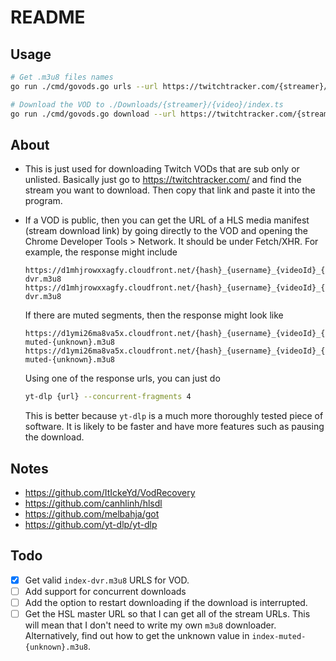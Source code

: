 # README

## Usage

```bash
# Get .m3u8 files names
go run ./cmd/govods.go urls --url https://twitchtracker.com/{streamer}/streams/{video}

# Download the VOD to ./Downloads/{streamer}/{video}/index.ts
go run ./cmd/govods.go download --url https://twitchtracker.com/{streamer}/streams/{video}
```

## About

- This is just used for downloading Twitch VODs that are sub only or unlisted.
  Basically just go to https://twitchtracker.com/ and find the stream you want to download.
  Then copy that link and paste it into the program.
- If a VOD is public, then you can get the URL of a HLS media manifest (stream download link)
  by going directly to the VOD and opening the Chrome Developer Tools > Network.
  It should be under Fetch/XHR.
  For example, the response might include

  ```text
  https://d1mhjrowxxagfy.cloudfront.net/{hash}_{username}_{videoId}_{time}/chunked/index-dvr.m3u8
  https://d1mhjrowxxagfy.cloudfront.net/{hash}_{username}_{videoId}_{time}/720p30/index-dvr.m3u8
  ```

  If there are muted segments, then the response might look like

  ```text
  https://d1ymi26ma8va5x.cloudfront.net/{hash}_{username}_{videoId}_{time}/chunked/index-muted-{unknown}.m3u8
  https://d1ymi26ma8va5x.cloudfront.net/{hash}_{username}_{videoId}_{time}/720p30/index-muted-{unknown}.m3u8
  ```

  Using one of the response urls, you can just do

  ```bash
  yt-dlp {url} --concurrent-fragments 4
  ```

  This is better because `yt-dlp` is a much more thoroughly tested piece of software.
  It is likely to be faster and have more features such as pausing the download.

## Notes

- https://github.com/ItIckeYd/VodRecovery
- https://github.com/canhlinh/hlsdl
- https://github.com/melbahja/got
- https://github.com/yt-dlp/yt-dlp

## Todo

- [x] Get valid `index-dvr.m3u8` URLS for VOD.
- [ ] Add support for concurrent downloads
- [ ] Add the option to restart downloading if the download is interrupted.
- [ ] Get the HSL master URL so that I can get all of the stream URLs.
      This will mean that I don't need to write my own `m3u8` downloader.
      Alternatively, find out how to get the unknown value in `index-muted-{unknown}.m3u8`.
